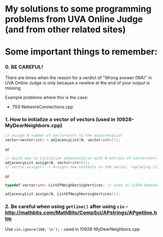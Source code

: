 # My solutions to some programming problems from UVA Online Judge (and from other related sites)



# Some important things to remember:

### 0. BE CAREFUL!

There are times when the reason for a verdict of "Wrong answer (WA)" in UVA Online Judge is only because a newline at the end of your output is missing.

Example problems where this is the case:
 - 793-NetworkConnections.cpp

### 1. How to initialize a vector of vectors (used in 10928-MyDearNeighbors.cpp)
``` C++
// assign N number of vector<int> to the adjacencyList
vector<vector<int> > adjacencyList(N, vector<int>());
```
or
``` C++
// quick way to initialize adjacencyList with N entries of vector<int>
adjacencyList.assign(N, vector<int>());
// vector.assign() -> Assigns new contents to the vector, replacing its current contents, and modifying its size accordingly. (from http://www.cplusplus.com/reference/vector/vector/assign/)
```
or
``` C++
typedef vector<int> ListOfNeighboringVertices; // used in 11550-DemandingDilemma.cpp

adjacencyList.assign(N, ListOfNeighboringVertices());
```


### 2. Be careful when using `getline()` after using `cin` - http://mathbits.com/MathBits/CompSci/APstrings/APgetline.htm

Use `cin.ignore(100,'\n');` - used in 10928-MyDearNeighbors.cpp
